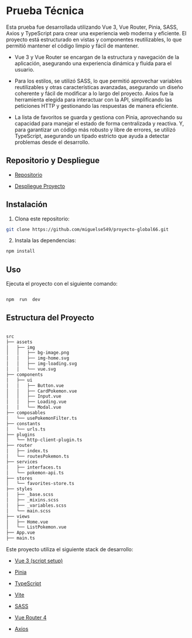 # Prueba Técnica

Esta prueba fue desarrollada utilizando Vue 3, Vue Router, Pinia, SASS, Axios y TypeScript para crear una experiencia web moderna y eficiente. El proyecto está estructurado en vistas y componentes reutilizables, lo que permitió mantener el código limpio y fácil de mantener.

- Vue 3 y Vue Router se encargan de la estructura y navegación de la aplicación, asegurando una experiencia dinámica y fluida para el usuario.

- Para los estilos, se utilizó SASS, lo que permitió aprovechar variables reutilizables y otras características avanzadas, asegurando un diseño coherente y fácil de modificar a lo largo del proyecto.
  Axios fue la herramienta elegida para interactuar con la API, simplificando las peticiones HTTP y gestionando las respuestas de manera eficiente.

- La lista de favoritos se guarda y gestiona con Pinia, aprovechando su capacidad para manejar el estado de forma centralizada y reactiva.
  Y, para garantizar un código más robusto y libre de errores, se utilizó TypeScript, asegurando un tipado estricto que ayuda a detectar problemas desde el desarrollo.

## Repositorio y Despliegue

- [Repositorio](https://github.com/miguelse549/proyecto-global66)

- [Despliegue Proyecto](https://66e8495562ed9218faebb377--unrivaled-fudge-b42530.netlify.app/)

## Instalación

1. Clona este repositorio:

```bash
git clone https://github.com/miguelse549/proyecto-global66.git
```

2. Instala las dependencias:

```bash
npm install
```

## Uso

Ejecuta el proyecto con el siguiente comando:

```bash

npm  run  dev

```

## Estructura del Proyecto

```bash

src
├── assets
│   ├── img
│   │   ├── bg-image.png
│   │   ├── img-home.svg
│   │   ├── img-loading.svg
│   │   └── vue.svg
├── components
│   ├── ui
│   │   ├── Button.vue
│   │   ├── CardPokemon.vue
│   │   ├── Input.vue
│   │   ├── Loading.vue
│   │   └── Modal.vue
├── composables
│   └── usePokemonFilter.ts
├── constants
│   └── urls.ts
├── plugins
│   └── http-client-plugin.ts
├── router
│   ├── index.ts
│   └── routesPokemon.ts
├── services
│   ├── interfaces.ts
│   └── pokemon-api.ts
├── stores
│   └── favorites-store.ts
├── styles
│   ├── _base.scss
│   ├── _mixins.scss
│   ├── _variables.scss
│   └── main.scss
├── views
│   ├── Home.vue
│   └── ListPokemon.vue
├── App.vue
├── main.ts

```

Este proyecto utiliza el siguiente stack de desarrollo:

- [Vue 3 (script setup)](https://vuejs.org/)

- [Pinia](https://pinia.vuejs.org/)

- [TypeScript](https://www.typescriptlang.org/)

- [Vite](https://vitejs.dev/)

- [SASS](https://sass-lang.com/)

- [Vue Router 4](https://router.vuejs.org/)

- [Axios](https://axios-http.com/es/docs/intro)

